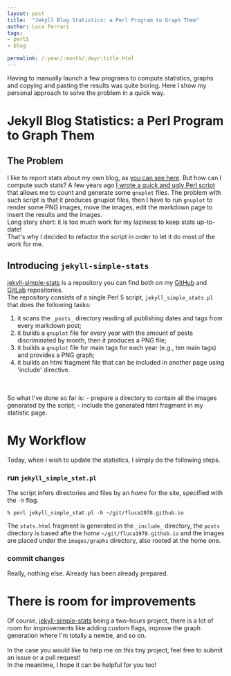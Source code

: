 ```yaml
---
layout: post
title:  "Jekyll Blog Statistics: a Perl Program to Graph Them"
author: Luca Ferrari
tags:
- perl5
- blog

permalink: /:year/:month/:day/:title.html
---
```

Having to manually launch a few programs to compute statistics, graphs and copying and pasting the results was quite boring. Here I show my personal approach to solve the problem in a quick way.

# Jekyll Blog Statistics: a Perl Program to Graph Them

## The Problem

I like to report stats about my own blog, as [you can see here](/stats). But how can I compute such stats? A few years ago [I wrote a quick and ugly Perl script](https://github.com/fluca1978/fluca1978-coding-bits/blob/master/perl/jekyll_post_count.pl) that allows me to count and generate some `gnuplot` files. The problem with such script is that it produces gnuplot files, then I have to run `gnuplot` to render some PNG images, move the images, edit the markdown page to insert the results and the images.
<br/>
Long story short: it is too much work for my laziness to keep stats up-to-date!
<br/>
That's why I decided to refactor the script in order to let it do most of the work for me.

## Introducing `jekyll-simple-stats`

[jekyll-simple-stats](https://github.com/fluca1978/jekyll-simple-stats) is a repository you can find both on my [GitHub](https://github.com/fluca1978/jekyll-simple-stats) and [GitLab](https://gitlab.com/fluca1978/jekyll-simple-stats) repositories.
<br>
The repository consists of a single Perl 5 script, `jekyll_simple_stats.pl` that does the following tasks:
1) it scans the `_posts_` directory reading all publishing dates and tags from every markdown post;
2) it builds a `gnuplot` file for every year with the amount of posts discriminated by month, then it produces a PNG file;
3) it builds a `gnuplot` file for main tags for each year (e.g., ten main tags) and provides a PNG graph;
3) it builds an html fragment file that can be included in another page using 'include' directive.

<br/>
<br/>
So what I've done so far is:
- prepare a directory to contain all the images generated by the script;
- include the generated html fragment in my statistic page.


# My Workflow

Today, when I wish to update the statistics, I simply do the following steps.

### run `jekyll_simple_stat.pl` 

The script infers directories and files by an *home* for the site, specified with the `-h` flag.

```shell
% perl jekyll_simple_stat.pl -h ~/git/fluca1978.github.io
```

The `stats.html` fragment is generated in the `_include_` directory, the `posts` directory is based afte the *home* `~/git/fluca1978.github.io` and the images are placed under the `images/graphs` directory, also rooted at the home one.


### commit changes

Really, nothing else. Already has been already prepared.


# There is room for improvements

Of course, [jekyll-simple-stats](https://github.com/fluca1978/jekyll-simple-stats) being a two-hours project, there is a lot of room for improvements like adding custom flags, improve the graph generation where I'm totally a newbe, and so on.
<br/>
<br/>
In the case you would like to help me on this tiny project, feel free to submit an issue or a pull request!
<br/>
In the meantime, I hope it can be helpful for you too!

